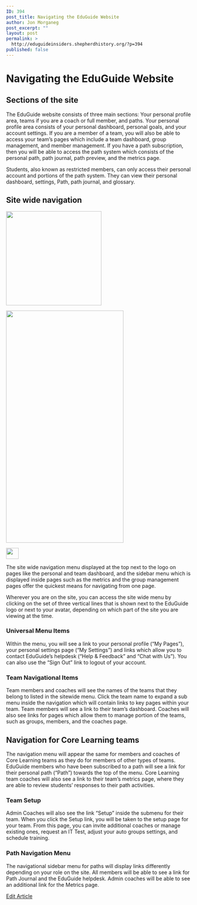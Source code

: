```yaml
---
ID: 394
post_title: Navigating the EduGuide Website
author: Jon Morganeg
post_excerpt: ""
layout: post
permalink: >
  http://eduguideinsiders.shepherdhistory.org/?p=394
published: false
---
```

<h1>Navigating the EduGuide Website</h1>
<h2>Sections of the site</h2>
<p>The EduGuide website consists of three main sections: Your personal profile area, teams if you are a coach or full member, and paths. Your personal profile area consists of your personal dashboard, personal goals, and your account settings. If you are a member of a team, you will also be able to access your team’s pages which include a team dashboard, group management, and member management. If you have a path subscription, then you will be able to access the path system which consists of the personal path, path journal, path preview, and the metrics page.</p>
<p>Students, also known as restricted members, can only access their personal account and portions of the path system. They can view their personal dashboard, settings, Path, path journal, and glossary.</p>
<h2>Site wide navigation</h2>
<p><img src="http://eduguideinsiders.shepherdhistory.org/wp-content/uploads/2017/10/null-7.png" width="260" height="257" alt="" title=""></p>
<p></p>
<p><img src="http://eduguideinsiders.shepherdhistory.org/wp-content/uploads/2017/10/null-8.png" width="320" height="634" alt="" title=""></p>
<p></p>
<p><img src="http://eduguideinsiders.shepherdhistory.org/wp-content/uploads/2017/10/null-9.png" width="34" height="30" alt="" title=""></p>
<p></p>
<p>The site wide navigation menu displayed at the top next to the logo on pages like the personal and team dashboard, and the sidebar menu which is displayed inside pages such as the metrics and the group management pages offer the quickest means for navigating from one page.</p>
<p>Wherever you are on the site, you can access the site wide menu by clicking on the set of three vertical lines that is shown next to the EduGuide logo or next to your avatar, depending on which part of the site you are viewing at the time.</p>
<p></p>
<h3>Universal Menu Items</h3>
<p>Within the menu, you will see a link to your personal profile (“My Pages”), your personal settings page (“My Settings”) and links which allow you to contact EduGuide’s helpdesk (“Help & Feedback” and “Chat with Us”). You can also use the “Sign Out” link to logout of your account.</p>
<h3>Team Navigational Items</h3>
<p>Team members and coaches will see the names of the teams that they belong to listed in the sitewide menu. Click the team name to expand a sub menu inside the navigation which will contain links to key pages within your team. Team members will see a link to their team’s dashboard. Coaches will also see links for pages which allow them to manage portion of the teams, such as groups, members, and the coaches page.</p>
<h2>Navigation for Core Learning teams</h2>
<p>The navigation menu will appear the same for members and coaches of Core Learning teams as they do for members of other types of teams. EduGuide members who have been subscribed to a path will see a link for their personal path (“Path”) towards the top of the menu. Core Learning team coaches will also see a link to their team’s metrics page, where they are able to review students’ responses to their path activities.</p>
<h3>Team Setup</h3>
<p>Admin Coaches will also see the link “Setup” inside the submenu for their team. When you click the Setup link, you will be taken to the setup page for your team. From this page, you can invite additional coaches or manage existing ones, request an IT Test, adjust your auto groups settings, and schedule training.</p>
<h3>Path Navigation Menu</h3>
<p>The navigational sidebar menu for paths will display links differently depending on your role on the site. All members will be able to see a link for Path Journal and the EduGuide helpdesk. Admin coaches will be able to see an additional link for the Metrics page.</p>
<p></p>
<p></p>
<p><a href="https://docs.google.com/document/d/1XRhgKNeddOgqJLt-q7CL3XO0lD2LWb1m4rdwf17UuqE/edit?usp=sharing">Edit Article</a></p>
